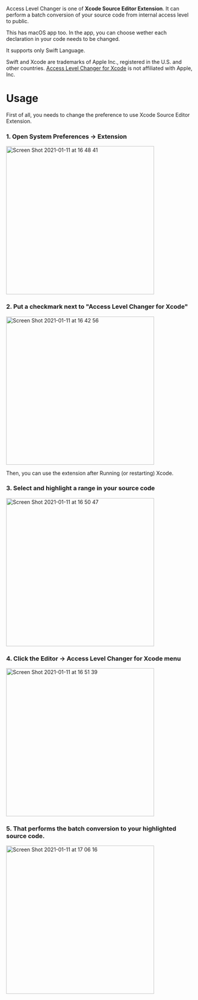 Access Level Changer is one of **Xcode Source Editor Extension**.
It can perform a batch conversion of your source code from internal access level to public.

This has macOS app too. 
In the app, you can choose wether each declaration in your code needs to be changed.

It supports only Swift Language.

Swift and Xcode are trademarks of Apple Inc., registered in the U.S. and other countries.
[Access Level Changer for Xcode](https://kazuhiro4949.github.io/AccessLevelChanger/) is not affiliated with Apple, Inc.

# Usage

First of all, you needs to change the preference to use Xcode Source Editor Extension.

### 1. Open System Preferences -> Extension
<img width="400" alt="Screen Shot 2021-01-11 at 16 48 41" src="https://user-images.githubusercontent.com/18320004/104156640-e740a600-542c-11eb-95c5-427d940ad66e.png">

### 2. Put a checkmark next to "Access Level Changer for Xcode"
<img width="400" alt="Screen Shot 2021-01-11 at 16 42 56" src="https://user-images.githubusercontent.com/18320004/104156458-6aadc780-542c-11eb-8f9e-376d36d55b54.png">

Then, you can use the extension after Running (or restarting) Xcode.

### 3. Select and highlight a range in your source code

<img width="400" alt="Screen Shot 2021-01-11 at 16 50 47" src="https://user-images.githubusercontent.com/18320004/104156806-3090f580-542d-11eb-8c69-a21b4f743c19.png">

### 4. Click the Editor -> Access Level Changer for Xcode menu

<img width="400" alt="Screen Shot 2021-01-11 at 16 51 39" src="https://user-images.githubusercontent.com/18320004/104156857-4b636a00-542d-11eb-9b73-5d5f990ff4ce.png">


### 5. That performs the batch conversion to your highlighted source code.

<img width="400" alt="Screen Shot 2021-01-11 at 17 06 16" src="https://user-images.githubusercontent.com/18320004/104157913-7c449e80-542f-11eb-9a0a-acb791742ebe.png">

